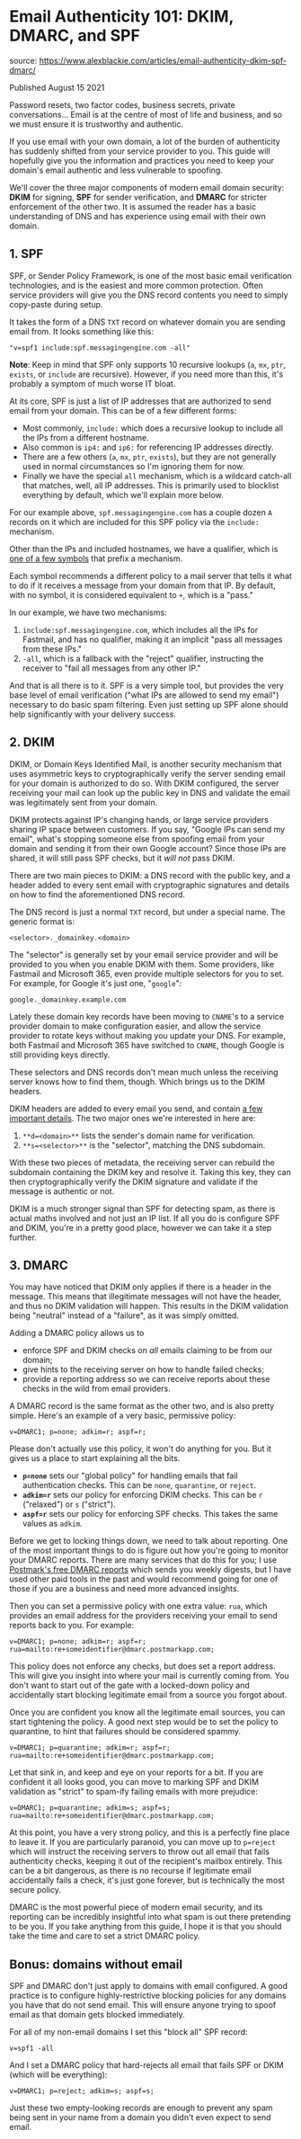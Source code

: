 # Email Authenticity 101: DKIM, DMARC, and SPF

source: https://www.alexblackie.com/articles/email-authenticity-dkim-spf-dmarc/

Published August 15 2021

Password resets, two factor codes, business secrets, private  conversations… Email is at the centre of most of life and   business, and so we must ensure it is trustworthy and authentic.

If you use email with your own domain, a lot of the burden of authenticity has suddenly shifted from your service provider to you. This guide will hopefully give you the information and practices you need to keep your domain's email authentic and less vulnerable to spoofing.

We'll cover the three major components of modern email domain security: **DKIM** for signing, **SPF** for sender verification, and **DMARC** for stricter enforcement of the other two. It is assumed the reader has a basic understanding of DNS and has experience using email with their own domain.

## 1. SPF

SPF, or Sender Policy Framework, is one of the most basic email verification technologies, and is the easiest and more common protection. Often service providers will give you the DNS record contents you need to simply copy-paste during setup.

It takes the form of a DNS `TXT` record on whatever domain you are sending email from. It looks something like this:

```
"v=spf1 include:spf.messagingengine.com -all"
```

  **Note**:   Keep in mind that SPF only supports 10 recursive lookups  (`a`, `mx`, `ptr`,  `exists`, or `include` are recursive). However,   if you need more than this, it's probably a symptom of much worse IT  bloat.

At its core, SPF is just a list of IP addresses that are authorized to send email from your domain. This can be of a few different forms:

- Most commonly, `include:` which does a recursive lookup     to include all the IPs from a different hostname.   
- Also common is `ip4:` and `ip6:` for    referencing IP addresses directly.  
- There are a few others (`a`, `mx`,    `ptr`, `exists`), but they are not generally    used in normal circumstances so I'm ignoring them for now.  
- Finally we have the special `all` mechanism, which is a     wildcard catch-all that matches, well, all IP addresses. This is    primarily used to blocklist everything by default, which we'll    explain more below. 



For our example above, `spf.messagingengine.com` has a couple dozen `A` records on it which are included for this SPF policy via the `include:` mechanism.

Other than the IPs and included hostnames, we have a qualifier, which is [one of a few symbols](https://datatracker.ietf.org/doc/html/rfc7208#section-4.6.2) that prefix a mechanism.

Each symbol recommends a different policy to a mail server that tells it what to do if it receives a message from your domain from that IP. By default, with no symbol, it is considered equivalent to `+`, which is a "pass."

In our example, we have two mechanisms:

1. `include:spf.messagingengine.com`, which includes all    the IPs for Fastmail, and has no qualifier, making it an implicit     "pass all messages from these IPs."   
2. `-all`, which is a fallback with the "reject" qualifier,     instructing the receiver to "fail all messages from any other IP." 



And that is all there is to it. SPF is a very simple tool, but provides the very base level of email verification ("what IPs are allowed to send my email") necessary to do basic spam filtering. Even just setting up SPF alone should help significantly with your delivery success.

## 2. DKIM

DKIM, or Domain Keys Identified Mail, is another security mechanism that uses asymmetric keys to cryptographically verify the server sending email for your domain is authorized to do so. With DKIM configured, the server receiving your mail can look up the public key in DNS and validate the email was legitimately sent from your domain.

DKIM protects against IP's changing hands, or large service providers sharing IP space between customers. If you say, "Google IPs can send my email", what's stopping someone else from spoofing email from your domain and sending it from their own Google account? Since those IPs are shared, it will still pass SPF checks, but it *will not* pass DKIM.

There are two main pieces to DKIM: a DNS record with the public key, and a header added to every sent email with cryptographic signatures and details on how to find the aforementioned DNS record.

The DNS record is just a normal `TXT` record, but under a special name. The generic format is:

```
<selector>._domainkey.<domain>
```

The "selector" is generally set by your email service provider and will be provided to you when you enable DKIM with them. Some providers, like Fastmail and Microsoft 365, even provide multiple selectors for you to set. For example, for Google it's just one, "`google`":

```
google._domainkey.example.com
```

Lately these domain key records have been moving to `CNAME`'s to a service provider domain to make configuration easier, and allow the service provider to rotate keys without making you update your DNS. For example, both Fastmail and Microsoft 365 have switched to `CNAME`, though Google is still providing keys directly.

These selectors and DNS records don't mean much unless the receiving server knows how to find them, though. Which brings us to the DKIM headers.

DKIM headers are added to every email you send, and contain [a few important details](https://datatracker.ietf.org/doc/html/rfc6376#section-3.5). The two major ones we're interested in here are:

1. `**d=<domain>**` lists the sender's domain name for verification.
2. `**s=<selector>**` is the "selector", matching the DNS subdomain.



With these two pieces of metadata, the receiving server can rebuild the subdomain containing the DKIM key and resolve it. Taking this key, they can then cryptographically verify the DKIM signature and validate if the message is authentic or not.

DKIM is a much stronger signal than SPF for detecting spam, as there is actual maths involved and not just an IP list. If all you do is configure SPF and DKIM, you're in a pretty good place, however we can take it a step further.

## 3. DMARC

You may have noticed that DKIM only applies if there is a header in the message. This means that illegitimate messages will not have the header, and thus no DKIM validation will happen. This results in the DKIM validation being "neutral" instead of a "failure", as it was simply omitted.

Adding a DMARC policy allows us to

- enforce SPF and DKIM checks on *all* emails claiming to be from our domain;
- give hints to the receiving server on how to handle failed checks;
- provide a reporting address so we can receive reports about these checks in the wild from email providers.



A DMARC record is the same format as the other two, and is also pretty simple. Here's an example of a very basic, permissive policy:

```
v=DMARC1; p=none; adkim=r; aspf=r;
```

Please don't actually use this policy, it won't do anything for you. But it gives us a place to start explaining all the bits.

- **`p=none`** sets our "global policy" for handling emails that fail authentication checks. This can be `none`, `quarantine`, or `reject`. 
- **`adkim=r`** sets our policy for enforcing DKIM checks. This can be `r` ("relaxed") or `s` ("strict"). 
- **`aspf=r`** sets our policy for enforcing SPF checks. This takes the same values as `adkim`.

Before we get to locking things down, we need to talk about reporting. One of the most important things to do is figure out how you're going to monitor your DMARC reports. There are many services that do this for you; I use [Postmark's free DMARC reports](https://dmarc.postmarkapp.com) which sends you weekly digests, but I have used other paid tools in the past and would recommend going for one of those if you are a business and need more advanced insights.

Then you can set a permissive policy with one extra value: `rua`, which provides an email address for the providers receiving your email to send reports back to you. For example:

```
v=DMARC1; p=none; adkim=r; aspf=r; rua=mailto:re+someidentifier@dmarc.postmarkapp.com;
```

This policy does not enforce any checks, but does set a report address. This will give you insight into where your mail is currently coming from. You don't want to start out of the gate with a locked-down policy and accidentally start blocking legitimate email from a source you forgot about.

Once you are confident you know all the legitimate email sources, you can start tightening the policy. A good next step would be to set the policy to quarantine, to hint that failures should be considered spammy.

```
v=DMARC1; p=quarantine; adkim=r; aspf=r; rua=mailto:re+someidentifier@dmarc.postmarkapp.com;
```

Let that sink in, and keep and eye on your reports for a bit. If you are confident it all looks good, you can move to marking SPF and DKIM validation as "strict" to spam-ify failing emails with more prejudice:

```
v=DMARC1; p=quarantine; adkim=s; aspf=s; rua=mailto:re+someidentifier@dmarc.postmarkapp.com;
```

At this point, you have a very strong policy, and this is a perfectly fine place to leave it. If you are particularly paranoid, you can move up to `p=reject` which will instruct the receiving servers to throw out all email that fails authenticity checks, keeping it out of the recipient's mailbox entirely. This can be a bit dangerous, as there is no recourse if legitimate email accidentally fails a check, it's just gone forever, but is technically the most secure policy.

DMARC is the most powerful piece of modern email security, and its reporting can be incredibly insightful into what spam is out there pretending to be you. If you take anything from this guide, I hope it is that you should take the time and care to set a strict DMARC policy.

## Bonus: domains without email

SPF and DMARC don't just apply to domains with email configured. A good practice is to configure highly-restrictive blocking policies for any domains you have that do not send email. This will ensure anyone trying to spoof email as that domain gets blocked immediately.

For all of my non-email domains I set this "block all" SPF record:

```
v=spf1 -all
```

And I set a DMARC policy that hard-rejects all email that fails SPF or DKIM (which will be everything):

```
v=DMARC1; p=reject; adkim=s; aspf=s;
```

Just these two empty-looking records are enough to prevent any spam being sent in your name from a domain you didn't even expect to send email.